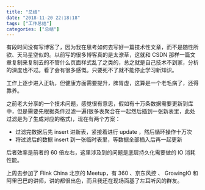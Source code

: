 ```yaml
---
title: "总结"
date: "2018-11-20 22:18:18"
tags: ["工作总结"]
categories: ["总结"]
---
```

有段时间没有写博客了，因为我在思考如何去写好一篇技术性文章，而不是随性所欲、天马星空似的。以前写的很多博客真的是太潦草，这就和 CSDN 那样一篇文章复制来复制去的不管什么页面样式乱了之类的，总之就是自己技术不到家，分析的深度也不过。看了会有很多感慨。只要死不了就不能停止学习新知识。

工作上逐步进入正轨，但健康方面需要提升，脾胃虚，这算是一个老毛病了，还得靠养。

之前老大分享的一个技术问题，感觉很有意思，假如有十万条数据需要更新到库中，但是需要先根据条件过滤一遍(很多表聚合在一起然后插到一张新表里，此处过滤是为了生成对应的格式)，现在有两个方案：
- 过滤完数据后先 insert 进新表，紧接着进行 update ，然后循环操作十万次
- 将过滤后的数据 insert 到一张临时表里，等数据全部插入后再一起更新

后者效率是前者的 60 倍左右，这里涉及到的问题是底层持久化需要做的 IO 消耗性能。

上周去参加了 Flink China 北京的 Meetup，有 360 、京东风控 、 GrowingIO 和 阿里巴巴的讲师，讲的都很出色，而且我还在现场面基了左耳听风的群友。
